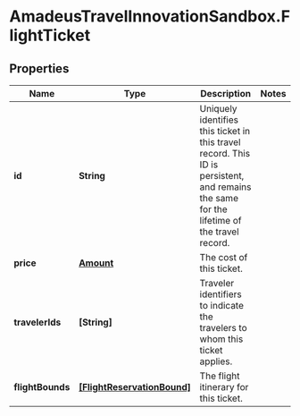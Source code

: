 # AmadeusTravelInnovationSandbox.FlightTicket

## Properties
Name | Type | Description | Notes
------------ | ------------- | ------------- | -------------
**id** | **String** | Uniquely identifies this ticket in this travel record. This ID is persistent, and remains the same for the lifetime of the travel record. | 
**price** | [**Amount**](Amount.md) | The cost of this ticket. | 
**travelerIds** | **[String]** | Traveler identifiers to indicate the travelers to whom this ticket applies. | 
**flightBounds** | [**[FlightReservationBound]**](FlightReservationBound.md) | The flight itinerary for this ticket. | 



